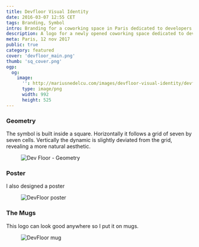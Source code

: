 ```yaml
---
title: Devfloor Visual Identity
date: 2016-03-07 12:55 CET
tags: Branding, Symbol
intro: Branding for a coworking space in Paris dedicated to developers
description: A logo for a newly opened coworking space dedicated to developers. To be used in conjunction with NUMA’s logo and sometimes as a standalone symbol
meta: Paris, 12 nov 2017
public: true
category: featured
cover: 'devfloor_main.png'
thumb: 'sq_cover.png'
ogp:
  og:
    image:
      '': http://mariusnedelcu.com/images/devfloor-visual-identity/devfloor_main.png
      type: image/png
      width: 992
      height: 525
---
```


### Geometry
The symbol is built inside a square. Horizontally it follows a grid of seven by seven cells. Vertically the dynamic is slightly deviated from the grid, revealing a more natural aesthetic.
<figure>
	<img src="/images/devfloor-visual-identity/dvf_1.png" alt= "Dev Floor - Geometry">
</figure>

### Poster
I also designed a poster

<figure class="one">
	<img src="/images/devfloor-visual-identity/devfloor_poster.png" alt="DevFloor poster">
</figure>

### The Mugs
This logo can look good anywhere so I put it on mugs.
<figure>
	<img src="/images/devfloor-visual-identity/devfloor_mug.jpg" alt="DevFloor mug">
</figure>
